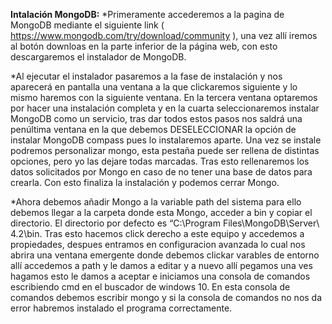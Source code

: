 **Intalación MongoDB:**
*Primeramente accederemos a la pagina de MongoDB mediante el siguiente link (    https://www.mongodb.com/try/download/community ), una vez allí iremos al botón downloas en la parte inferior de la página web, con esto descargaremos el instalador de MongoDB.

*Al ejecutar el instalador pasaremos a la fase de instalación y nos aparecerá en pantalla una ventana a la que clickaremos siguiente y lo mismo haremos con la siguiente ventana. En la tercera ventana optaremos por hacer una instalación completa y en la cuarta seleccionaremos instalar MongoDB como un servicio, tras dar todos estos pasos nos saldrá una penúltima ventana en la que debemos DESELECCIONAR la opción de instalar MongoDB compass pues lo instalaremos aparte. Una vez se instale podremos personalizar mongo, esta pestaña puede ser rellena de distintas opciones, pero yo las dejare todas marcadas. Tras esto rellenaremos los datos solicitados por Mongo en caso de no tener una base de datos para crearla. Con esto finaliza la instalación y podemos cerrar Mongo.

*Ahora debemos añadir Mongo a la variable path del sistema para ello debemos llegar a la carpeta donde esta Mongo, acceder a bin y copiar el directorio. El directorio por defecto es “C:\Program Files\MongoDB\Server\ 4.2\bin. Tras esto hacemos click derecho a este equipo y accedemos a propiedades, despues entramos en configuracion avanzada lo cual nos abrira una ventana emergente donde debemos clickar varables de entorno allí accedemos a path y le damos a editar y a nuevo allí pegamos una ves hagamos esto le damos a aceptar e iniciamos una consola de comandos escribiendo cmd en el buscador de windows 10. En esta consola de comandos debemos escribir mongo y si la consola de comandos no nos da error habremos instalado el programa correctamente.